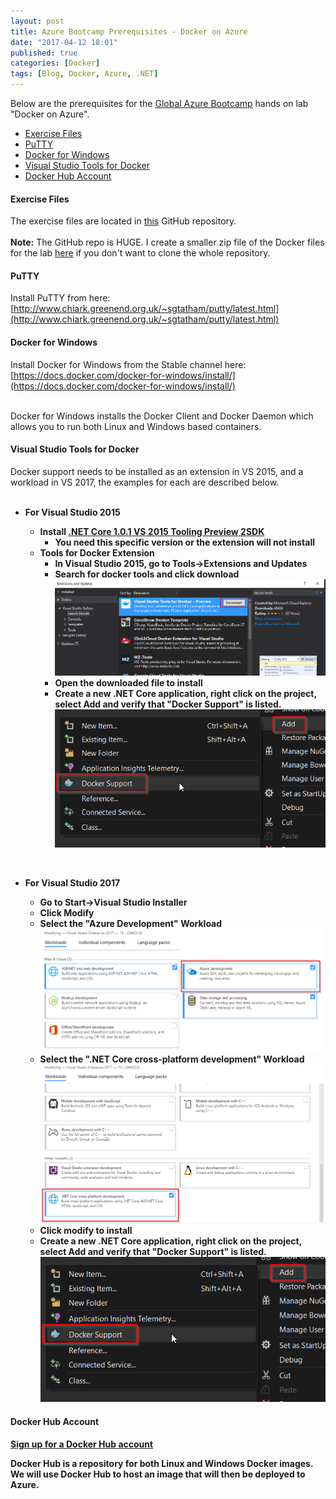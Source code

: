 ```yaml
---
layout: post
title: Azure Bootcamp Prerequisites - Docker on Azure
date: "2017-04-12 18:01"
published: true
categories: [Docker]
tags: [Blog, Docker, Azure, .NET]
---
```


Below are the prerequisites for the [Global Azure Bootcamp](https://www.meetup.com/CascoBayNUG/events/236227762/) hands on lab "Docker on Azure".
<!--more-->

- [Exercise Files](#exercise-files)
- [PuTTY](#putty)
- [Docker for Windows](#docker-for-windows)
- [Visual Studio Tools for Docker](#visual-studio-tools-for-docker)
- [Docker Hub Account](#docker-hub-account)

#### Exercise Files

The exercise files are located in [this](https://github.com/Microsoft/TechnicalCommunityContent/tree/master/Open%20Dev%20Framework/Docker/Session%203%20-%20Hands%20On) GitHub repository. 
<br>
<br>
<strong>Note:</strong> The GitHub repo is HUGE.  I create a smaller zip file of the Docker files for the lab [here](https://dl.dropboxusercontent.com/u/47903262/TechCommContent_Docker.zip) if you don't want to clone the whole repository.

#### PuTTY
Install PuTTY from here:<br> [http://www.chiark.greenend.org.uk/~sgtatham/putty/latest.html](http://www.chiark.greenend.org.uk/~sgtatham/putty/latest.html)

#### Docker for Windows
Install Docker for Windows from the Stable channel here: <br> [https://docs.docker.com/docker-for-windows/install/](https://docs.docker.com/docker-for-windows/install/)
<br>
<br>

Docker for Windows installs the Docker Client and Docker Daemon which allows you to run both Linux and Windows based containers.     

#### Visual Studio Tools for Docker
Docker support needs to be installed as an extension in VS 2015, and a workload in VS 2017, the examples for each are described below.
<br>
<br>

- <strong>For Visual Studio 2015<strong>
    - Install [.NET Core 1.0.1 VS 2015 Tooling Preview 2SDK](https://www.microsoft.com/net/core#windowscmd)
        - You need this specific version or the extension will not install
    - Tools for Docker Extension
        -   In Visual Studio 2015, go to Tools->Extensions and Updates
        -   Search for docker tools and click download
![Install Extension](/images/2017/04/VS2015Ext.png)
        - Open the downloaded file to install
        - Create a new .NET Core application, right click on the project, select Add and verify that "Docker Support" is listed.
![Docker Support](/images/2017/04/AddDockerSupport.png)

<br>

- <strong>For Visual Studio 2017<strong>
    - Go to Start->Visual Studio Installer
    - Click Modify
    - Select the "Azure Development" Workload
![Azure Workload](/images/2017/04/AzureWorkload.png)
    - Select the ".NET Core cross-platform development" Workload
![NET Cross Plat Workload](/images/2017/04/NetCoreCrossPlatWorkload.png)
    - Click modify to install
    - Create a new .NET Core application, right click on the project, select Add and verify that "Docker Support" is listed.
![Docker Support](/images/2017/04/AddDockerSupport.png)


#### Docker Hub Account
[Sign up for a Docker Hub account](https://hub.docker.com/)

Docker Hub is a repository for both Linux and Windows Docker images.
We will use Docker Hub to host an image that will then be deployed to Azure.

